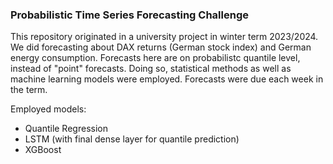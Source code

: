 ### Probabilistic Time Series Forecasting Challenge

This repository originated in a university project in winter term 2023/2024. We did forecasting about DAX returns (German stock index) and German energy consumption. Forecasts here are on probabilistc quantile level, instead of "point" forecasts. Doing so, statistical methods as well as machine learning models were employed. Forecasts were due each week in the term.

Employed models:
- Quantile Regression
- LSTM (with final dense layer for quantile prediction)
- XGBoost
